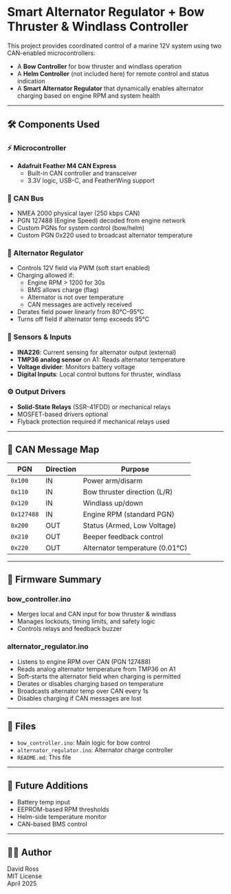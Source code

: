 
# Smart Alternator Regulator + Bow Thruster & Windlass Controller

This project provides coordinated control of a marine 12V system using two CAN-enabled microcontrollers:
- A **Bow Controller** for bow thruster and windlass operation
- A **Helm Controller** (not included here) for remote control and status indication
- A **Smart Alternator Regulator** that dynamically enables alternator charging based on engine RPM and system health

---

## 🛠️ Components Used

### ⚡ Microcontroller
- **Adafruit Feather M4 CAN Express**
  - Built-in CAN controller and transceiver
  - 3.3V logic, USB-C, and FeatherWing support

### 📡 CAN Bus
- NMEA 2000 physical layer (250 kbps CAN)
- PGN 127488 (Engine Speed) decoded from engine network
- Custom PGNs for system control (bow/helm)
- Custom PGN 0x220 used to broadcast alternator temperature

### 🔋 Alternator Regulator
- Controls 12V field via PWM (soft start enabled)
- Charging allowed if:
  - Engine RPM > 1200 for 30s
  - BMS allows charge (flag)
  - Alternator is not over temperature
  - CAN messages are actively received
- Derates field power linearly from 80°C–95°C
- Turns off field if alternator temp exceeds 95°C

### 🔌 Sensors & Inputs
- **INA226**: Current sensing for alternator output (external)
- **TMP36 analog sensor** on A1: Reads alternator temperature
- **Voltage divider**: Monitors battery voltage
- **Digital Inputs**: Local control buttons for thruster, windlass

### ⚙️ Output Drivers
- **Solid-State Relays** (SSR-41FDD) or mechanical relays
- MOSFET-based drivers optional
- Flyback protection required if mechanical relays used

---

## 🔄 CAN Message Map

| PGN      | Direction | Purpose                            |
|----------|-----------|------------------------------------|
| `0x100`  | IN        | Power arm/disarm                   |
| `0x110`  | IN        | Bow thruster direction (L/R)       |
| `0x120`  | IN        | Windlass up/down                   |
| `0x127488` | IN      | Engine RPM (standard PGN)          |
| `0x200`  | OUT       | Status (Armed, Low Voltage)        |
| `0x210`  | OUT       | Beeper feedback control            |
| `0x220`  | OUT       | Alternator temperature (0.01°C)    |

---

## 🔧 Firmware Summary

### bow_controller.ino
- Merges local and CAN input for bow thruster & windlass
- Manages lockouts, timing limits, and safety logic
- Controls relays and feedback buzzer

### alternator_regulator.ino
- Listens to engine RPM over CAN (PGN 127488)
- Reads analog alternator temperature from TMP36 on A1
- Soft-starts the alternator field when charging is permitted
- Derates or disables charging based on temperature
- Broadcasts alternator temp over CAN every 1s
- Disables charging if CAN messages are lost

---

## 📁 Files

- `bow_controller.ino`: Main logic for bow control
- `alternator_regulator.ino`: Alternator charge controller
- `README.md`: This file

---

## 📌 Future Additions

- Battery temp input
- EEPROM-based RPM thresholds
- Helm-side temperature monitor
- CAN-based BMS control

---

## 🧑‍💻 Author

David Ross  
MIT License  
April 2025
